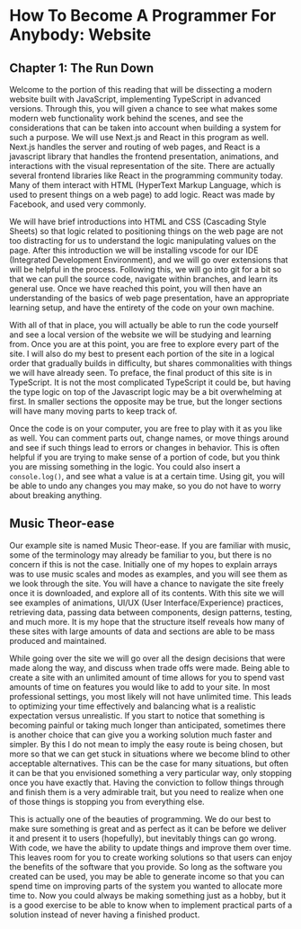 # How To Become A Programmer For Anybody: Website

## Chapter 1: The Run Down

Welcome to the portion of this reading that will be dissecting a modern website
built with JavaScript, implementing TypeScript in advanced versions. Through this,
you will given a chance to see what makes some modern web functionality work
behind the scenes, and see the considerations that can be taken into account
when building a system for such a purpose. We will use Next.js and React in
this program as well. Next.js handles the server and routing of web pages, and
React is a javascript library that handles the frontend presentation, animations, and interactions with the
visual representation of the site. There are actually several frontend libraries like React
in the programming community today. Many of them interact with HTML (HyperText Markup
Language, which is used to present things on a web page) to add logic. React was made by Facebook,
and used very commonly.

We will have brief introductions into HTML and CSS (Cascading Style Sheets) so that logic related
to positioning things on the web page are not too distracting for us to understand the logic
manipulating values on the page. After this introduction we will be installing vscode for our
IDE (Integrated Development Environment), and we will go over extensions that will be helpful
in the process. Following this, we will go into git for a bit so that we can pull the source code,
navigate within branches, and learn its general use. Once we have reached this point, you will then
have an understanding of the basics of web page presentation, have an appropriate learning setup,
and have the entirety of the code on your own machine.

With all of that in place, you will actually be able to run the code yourself and see a local
version of the website we will be studying and learning from. Once you are at this point, you
are free to explore every part of the site. I will also do my best to present each portion of
the site in a logical order that gradually builds in difficulty, but shares commonalities with
things we will have already seen. To preface, the final product of this site is in
TypeScript. It is not the most complicated TypeScript it could be, but having the type logic
on top of the Javascript logic may be a bit overwhelming at first. In smaller sections the opposite
may be true, but the longer sections will have many moving parts to keep track of.

Once the code is on your computer, you are free to play with it as you like as well. You can
comment parts out, change names, or move things around and see if such things lead to errors
or changes in behavior. This is often helpful if you are trying to make sense of a portion of code,
but you think you are missing something in the logic. You could also insert a `console.log()`, and see
what a value is at a certain time. Using git, you will be able to undo any changes you may make, so
you do not have to worry about breaking anything.

## Music Theor-ease

Our example site is named Music Theor-ease. If you are familiar with music, some of the terminology
may already be familiar to you, but there is no concern if this is not the case. Initially one of
my hopes to explain arrays was to use music scales and modes as examples, and you will see them
as we look through the site. You will have a chance to navigate the site freely once it is downloaded,
and explore all of its contents. With this site we will see examples of animations, UI/UX
(User Interface/Experience) practices, retrieving data, passing data between components,
design patterns, testing, and much more. It is my hope that the structure itself reveals how
many of these sites with large amounts of data and sections are able to be mass produced and maintained.

While going over the site we will go over all the design decisions that were made along the way,
and discuss when trade offs were made. Being able to create a site with an unlimited amount of time
allows for you to spend vast amounts of time on features you would like to add to your site. In
most professional settings, you most likely will not have unlimited time. This leads to optimizing your
time effectively and balancing what is a realistic expectation versus unrealistic. If you start to
notice that something is becoming painful or taking much longer than anticipated, sometimes there is
another choice that can give you a working solution much faster and simpler. By this I do not mean
to imply the easy route is being chosen, but more so that we can get stuck in situations where we
become blind to other acceptable alternatives. This can be the case for many situations, but often
it can be that you envisioned something a very particular way, only stopping once you have exactly
that. Having the conviction to follow things through and finish them is a very admirable trait, but you
need to realize when one of those things is stopping you from everything else.

This is actually one of the beauties of programming. We do our best to make sure something is great
and as perfect as it can be before we deliver it and present it to users (hopefully), but inevitably
things can go wrong. With code, we have the ability to update things and improve them over time.
This leaves room for you to create working solutions so that users can enjoy the benefits of the
software that you provide. So long as the software you created can be used, you may be able to generate
income so that you can spend time on improving parts of the system you wanted to allocate more time
to. Now you could always be making something just as a hobby, but it is a good exercise to be able
to know when to implement practical parts of a solution instead of never having a finished product.

